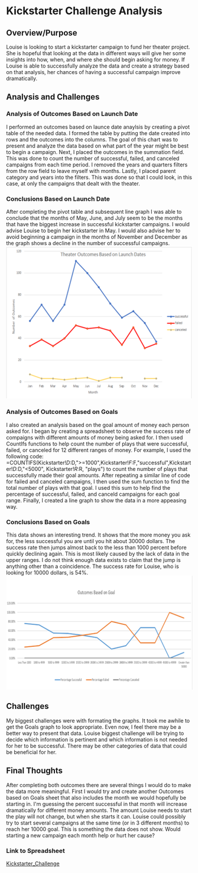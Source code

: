 # Kickstarter Challenge Analysis

## Overview/Purpose

Louise is looking to start a kickstarter campaign to fund her theater project.  She is hopeful that looking at the data in different ways will give her some insights into how, when, and where she should begin asking for money.  If Louise is able to successfully analyze the data and create a strategy based on that analysis, 
her chances of having a successful campaign improve dramatically.

## Analysis and Challenges
### Analysis of Outcomes Based on Launch Date
I performed an outcomes based on launce date anaylsis by creating a pivot table of the needed data.  I formed the table by putting the date created into rows and the outcomes into the columns.  The goal of this chart was to present and analyze the data based on what part of the year might be best to begin a campaign. Next, I placed the outcomes in the summation field.  This was done to count the number of successful, failed, and canceled campaigns from each time period.  I removed the years and quarters filters from the row field to leave myself with months.  Lastly, I placed parent category and years into the filters.  This was done so that I could look, in this case, at only the campaigns that dealt with the theater.

### Conclusions Based on Launch Date
After completing the pivot table and subsequent line graph I was able to conclude that the months of May, June, and July seem to be the months that have the biggest increase in successful kickstarter campaigns.  I would advise Louise to begin her kickstarter in May.  I would also advise her to avoid beginning a campaign in the months of November and December as the graph shows a decline in the number of successful campaigns.
![Theater_Outcomes_vs_Launch](Theater_Outcomes_vs_Launch.png)

### Analysis of Outcomes Based on Goals
I also created an analysis based on the goal amount of money each person asked for.  I began by creating a spreadsheet to observe the success rate of compaigns with different amounts of money being asked for.  I then used CountIfs functions to help count the number of plays that were successful, failed, or canceled for 12 different ranges of money.  For example, I used the following code: =COUNTIFS(Kickstarter!$D:$D,">=1000",Kickstarter!$F:$F,"successful",Kickstarter!$D:$D,"<5000", Kickstarter!$R:$R, "plays") to count the number of plays that successfully made their goal amounts.  After repeating a similar line of code for failed and canceled campaigns, I then used the sum function to find the total number of plays with that goal.  I used this sum to help find the percentage of successful, failed, and canceld campaigns for each goal range.  Finally, I created a line graph to show the data in a more appeasing way.

### Conclusions Based on Goals
This data shows an interesting trend.  It shows that the more money you ask for, the less successful you are until you hit about 30000 dollars.  The success rate then jumps almost back to the less than 1000 percent before quickly declining again.  This is most likely caused by the lack of data in the upper ranges.  I do not think enough data exists to claim that the jump is anything other than a coincidence.  The success rate for Louise, who is looking for 10000 dollars, is 54%.  
![Outcomes_Vs_Goals](Outcomes_Vs_Goals.png)

## Challenges
My biggest challenges were with formating the graphs.  It took me awhile to get the Goals graph to look appropriate.  Even now, I feel there may be a better way to present that data. Louise biggest challenge will be trying to decide which information is pertinent and which information is not needed for her to be successful.  There may be other categories of data that could be beneficial for her.

## Final Thoughts
After completing both outcomes there are several things I would do to make the data more meaningful.  First I would try and create another Outcomes based on Goals sheet that also includes the month we would hopefully be starting in.  I'm guessing the percent successful in that month will increase dramatically for different money amounts.  The amount Louise needs to start  the play will not change, but when she starts it can.  Louise could possibly try to start several campaigns at the same time (or in 3 different months) to reach her 10000 goal.  This is something the data does not show.  Would starting a new campaign each month help or hurt her cause?

### Link to Spreadsheet
[Kickstarter_Challenge](Kickstarter_Challenge.xlsx)
